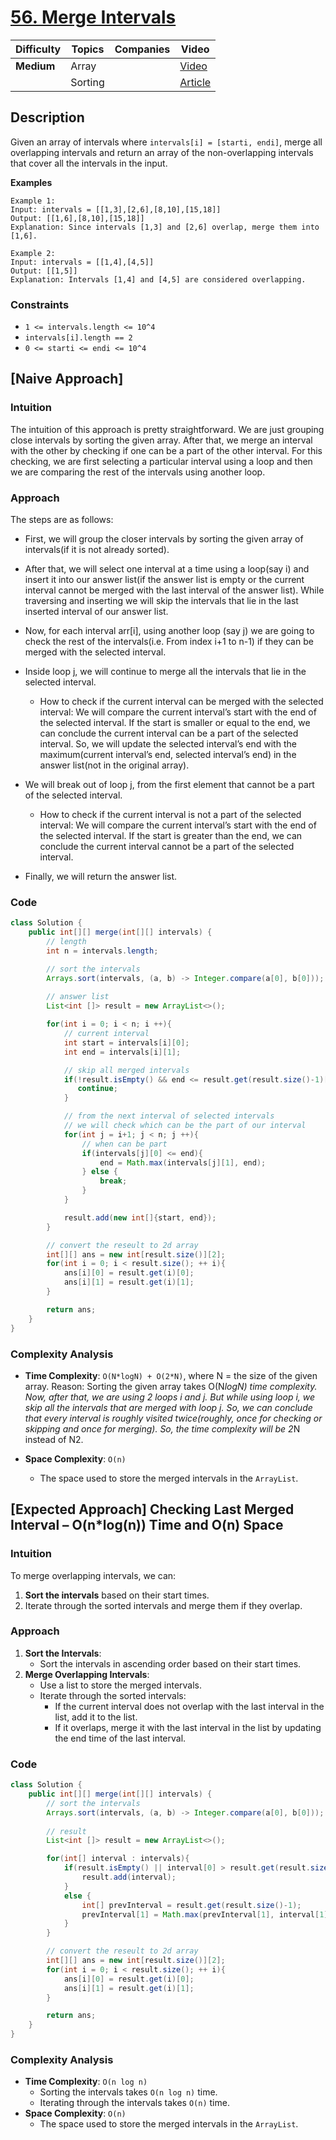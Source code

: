 # [56. Merge Intervals](https://leetcode.com/problems/merge-intervals/description/)

| Difficulty | Topics | Companies | Video |
|------------|--------|-----------|-------|
| **Medium** | Array  |           | [Video](https://youtu.be/IexN60k62jo?si=912J70N4_OTEbb3u)|
|            | Sorting|           | [Article](https://www.geeksforgeeks.org/merging-intervals/)|

## Description
Given an array of intervals where `intervals[i] = [starti, endi]`, merge all overlapping intervals and return an array of the non-overlapping intervals that cover all the intervals in the input.

**Examples**

```
Example 1:
Input: intervals = [[1,3],[2,6],[8,10],[15,18]]
Output: [[1,6],[8,10],[15,18]]
Explanation: Since intervals [1,3] and [2,6] overlap, merge them into [1,6].

Example 2:
Input: intervals = [[1,4],[4,5]]
Output: [[1,5]]
Explanation: Intervals [1,4] and [4,5] are considered overlapping.
``` 

### Constraints
- `1 <= intervals.length <= 10^4`
- `intervals[i].length == 2`
- `0 <= starti <= endi <= 10^4`

## [Naive Approach] 

### Intuition
The intuition of this approach is pretty straightforward. We are just grouping close intervals by sorting the given array. After that, we merge an interval with the other by checking if one can be a part of the other interval. For this checking, we are first selecting a particular interval using a loop and then we are comparing the rest of the intervals using another loop.

### Approach
The steps are as follows:

- First, we will group the closer intervals by sorting the given array of intervals(if it is not already sorted).

- After that, we will select one interval at a time using a loop(say i) and insert it into our answer list(if the answer list is empty or the current interval cannot be merged with the last interval of the answer list). While traversing and inserting we will skip the intervals that lie in the last inserted interval of our answer list.

- Now, for each interval arr[i], using another loop (say j) we are going to check the rest of the intervals(i.e. From index i+1 to n-1) if they can be merged with the selected interval.

- Inside loop j, we will continue to merge all the intervals that lie in the selected interval. 

  - How to check if the current interval can be merged with the selected interval:
  We will compare the current interval’s start with the end of the selected interval. If the start is smaller or equal to the end, we can conclude the current interval can be a part of the selected interval. So, we will update the selected interval’s end with the maximum(current interval’s end, selected interval’s end) in the answer list(not in the original array).

- We will break out of loop j, from the first element that cannot be a part of the selected interval.
  - How to check if the current interval is not a part of the selected interval:
  We will compare the current interval’s start with the end of the selected interval. If the start is greater than the end, we can conclude the current interval cannot be a part of the selected interval.

- Finally, we will return the answer list.

### Code
```java
class Solution {
    public int[][] merge(int[][] intervals) {
        // length
        int n = intervals.length;

        // sort the intervals
        Arrays.sort(intervals, (a, b) -> Integer.compare(a[0], b[0]));
        
        // answer list
        List<int []> result = new ArrayList<>();

        for(int i = 0; i < n; i ++){
            // current interval
            int start = intervals[i][0];
            int end = intervals[i][1];

            // skip all merged intervals
            if(!result.isEmpty() && end <= result.get(result.size()-1)[1]){
               continue;
            }

            // from the next interval of selected intervals
            // we will check which can be the part of our interval
            for(int j = i+1; j < n; j ++){
                // when can be part
                if(intervals[j][0] <= end){
                    end = Math.max(intervals[j][1], end);
                } else {
                    break;
                }
            }

            result.add(new int[]{start, end});
        }

        // convert the reseult to 2d array
        int[][] ans = new int[result.size()][2];
        for(int i = 0; i < result.size(); ++ i){
            ans[i][0] = result.get(i)[0];
            ans[i][1] = result.get(i)[1];
        }  

        return ans;
    }
}
```

### Complexity Analysis
- **Time Complexity**:  `O(N*logN) + O(2*N)`, where N = the size of the given array.
Reason: Sorting the given array takes  O(N*logN) time complexity. Now, after that, we are using 2 loops i and j. But while using loop i, we skip all the intervals that are merged with loop j. So, we can conclude that every interval is roughly visited twice(roughly, once for checking or skipping and once for merging). So, the time complexity will be 2*N instead of N2.

- **Space Complexity**: `O(n)`  
  - The space used to store the merged intervals in the `ArrayList`.


## [Expected Approach] Checking Last Merged Interval – O(n*log(n)) Time and O(n) Space

### Intuition
To merge overlapping intervals, we can:
1. **Sort the intervals** based on their start times.
2. Iterate through the sorted intervals and merge them if they overlap.

### Approach
1. **Sort the Intervals**:
   - Sort the intervals in ascending order based on their start times.
2. **Merge Overlapping Intervals**:
   - Use a list to store the merged intervals.
   - Iterate through the sorted intervals:
     - If the current interval does not overlap with the last interval in the list, add it to the list.
     - If it overlaps, merge it with the last interval in the list by updating the end time of the last interval.

### Code
```java
class Solution {
    public int[][] merge(int[][] intervals) {
        // sort the intervals
        Arrays.sort(intervals, (a, b) -> Integer.compare(a[0], b[0]));
        
        // result
        List<int []> result = new ArrayList<>();

        for(int[] interval : intervals){
            if(result.isEmpty() || interval[0] > result.get(result.size()-1)[1]){
                result.add(interval);
            }
            else {
                int[] prevInterval = result.get(result.size()-1);
                prevInterval[1] = Math.max(prevInterval[1], interval[1]);
            }
        }

        // convert the reseult to 2d array
        int[][] ans = new int[result.size()][2];
        for(int i = 0; i < result.size(); ++ i){
            ans[i][0] = result.get(i)[0];
            ans[i][1] = result.get(i)[1];
        }  

        return ans;
    }
}
```

### Complexity Analysis
- **Time Complexity**: `O(n log n)`  
  - Sorting the intervals takes `O(n log n)` time.
  - Iterating through the intervals takes `O(n)` time.
- **Space Complexity**: `O(n)`  
  - The space used to store the merged intervals in the `ArrayList`.